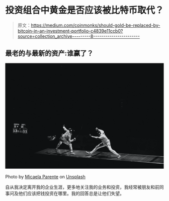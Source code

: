 # 投资组合中黄金是否应该被比特币取代？

> 原文：<https://medium.com/coinmonks/should-gold-be-replaced-by-bitcoin-in-an-investment-portfolio-c4839e11ccb0?source=collection_archive---------8----------------------->

## 最老的与最新的资产:谁赢了？

![](img/da84c6df8786065493a65c38261db2c6.png)

Photo by [Micaela Parente](https://unsplash.com/@mparente?utm_source=unsplash&utm_medium=referral&utm_content=creditCopyText) on [Unsplash](https://unsplash.com/s/photos/competitions?utm_source=unsplash&utm_medium=referral&utm_content=creditCopyText)

自从我决定离开我的企业生涯，更多地关注我的业务和投资，我经常被朋友和前同事问及他们应该把钱投资在哪里。我的回答总是让他们失望。